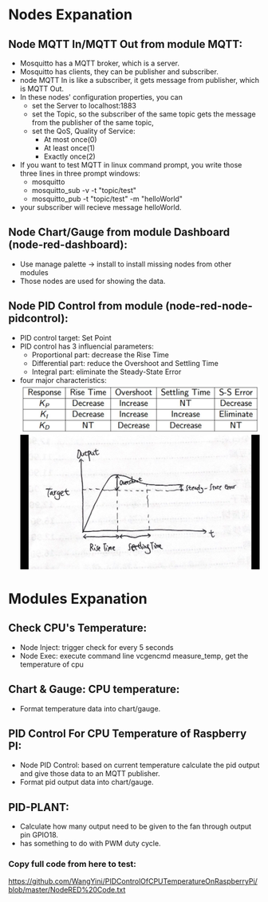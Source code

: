 # Nodes Expanation  

## Node MQTT In/MQTT Out from module MQTT:  
* Mosquitto has a MQTT broker, which is a server.  
* Mosquitto has clients, they can be publisher and subscriber.  
* node MQTT In is like a subscriber, it gets message from publisher, which is MQTT Out.  
* In these nodes' configuration properties, you can   
	* set the Server to localhost:1883  
	* set the Topic, so the subscriber of the same topic gets the message from the publisher of the same topic,  
	* set the QoS, Quality of Service:  
		* At most once(0)  
		* At least once(1)  
		* Exactly once(2)  
* If you want to test MQTT in linux command prompt, you write those three lines in three prompt windows:  
	* mosquitto  
	* mosquitto_sub -v -t "topic/test"  
	* mosquitto_pub -t "topic/test" -m "helloWorld"  
* your subscriber will recieve message helloWorld.  

## Node Chart/Gauge from module Dashboard (node-red-dashboard):  
* Use manage palette -> install to install missing nodes from other modules  
* Those nodes are used for showing the data.  

## Node PID Control from module (node-red-node-pidcontrol):  
* PID control target: Set Point  
* PID control has 3 influencial parameters:  
	* Proportional part: decrease the Rise Time  
	* Differential part: reduce the Overshoot and Settling Time  
	* Integral part: eliminate the Steady-State Error  
* four major characteristics:  
![pic1](https://github.com/WangYini/PIDControlOfCPUTemperatureOnRaspberryPi/blob/master/pid%20parameters%20influence%20the%20major%20characters.jpg)  
![pic2](https://github.com/WangYini/PIDControlOfCPUTemperatureOnRaspberryPi/blob/master/four%20major%20characters.JPG)  

# Modules Expanation  

## Check CPU's Temperature:  
* Node Inject: trigger check for every 5 seconds  
* Node Exec: execute command line vcgencmd measure_temp, get the temperature of cpu  

## Chart & Gauge: CPU temperature:  
* Format temperature data into chart/gauge.  

## PID Control For CPU Temperature of Raspberry PI:  
* Node PID Control: based on current temperature calculate the pid output and give those data to an MQTT publisher.  
* Format pid output data into chart/gauge.  

## PID-PLANT:
* Calculate how many output need to be given to the fan through output pin GPIO18.  
* has something to do with PWM duty cycle.  

### Copy full code from here to test:
https://github.com/WangYini/PIDControlOfCPUTemperatureOnRaspberryPi/blob/master/NodeRED%20Code.txt  



